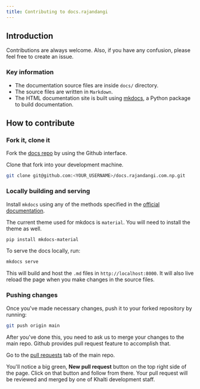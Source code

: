 ```yaml
---
title: Contributing to docs.rajandangi
---
```


## Introduction
Contributions are always welcome. Also, if you have any confusion,
please feel free to create an issue.


### Key information

* The documentation source files are inside `docs/` directory.
* The source files are written in `Markdown`.
* The HTML documentation site is built using [mkdocs](http://www.mkdocs.org),
  a Python package to build documentation.


## How to contribute

### Fork it, clone it

Fork the [docs repo](https://github.com/rajandangi/docs.rajandangi.com.np) by using the
Github interface.

Clone that fork into your development machine.

```bash
git clone git@github.com:<YOUR_USERNAME>/docs.rajandangi.com.np.git
```

### Locally building and serving

Install `mkdocs` using any of the methods specified in the
[official documentation](http://www.mkdocs.org/#installation).

The current theme used for mkdocs is `material`. You will need to
install the theme as well.

```bash
pip install mkdocs-material
```

To serve the docs locally, run:

```bash
mkdocs serve
```

This will build and host the `.md` files in `http://localhost:8000`. It will also
live reload the page when you make changes in the source files.

### Pushing changes

Once you've made necessary changes, push it to your forked repository by running:

```bash
git push origin main
```

After you've done this, you need to ask us to merge your changes to the main repo.
Github provides pull request feature to accomplish that.

Go to the [pull requests](https://github.com/rajandangi/docs.rajandangi.com.np/pulls)
tab of the main repo.

You'll notice a big green, **New pull request** button on the top right side of the
page. Click on that button and follow from there.
Your pull request will be reviewed and merged by one of Khalti development staff.
